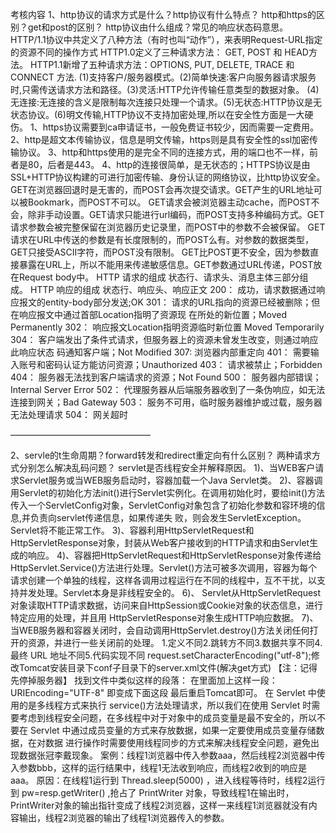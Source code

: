 考核内容
1、http协议的请求方式是什么？http协议有什么特点？
     http和https的区别？get和post的区别？
     http协议由什么组成？常见的响应状态码意思。
HTTP/1.1协议中共定义了八种方法（有时也叫“动作”），来表明Request-URL指定的资源不同的操作方式
HTTP1.0定义了三种请求方法： GET, POST 和 HEAD方法。
HTTP1.1新增了五种请求方法：OPTIONS, PUT, DELETE, TRACE 和 CONNECT 方法.
(1)支持客户/服务器模式。(2)简单快速:客户向服务器请求服务时,只需传送请求方法和路径。(3)灵活:HTTP允许传输任意类型的数据对象。
(4)无连接:无连接的含义是限制每次连接只处理一个请求。(5)无状态:HTTP协议是无状态协议。(6)明文传输,HTTP协议不支持加密处理,所以在安全性方面是一大硬伤。
1、https协议需要到ca申请证书，一般免费证书较少，因而需要一定费用。
2、http是超文本传输协议，信息是明文传输，https则是具有安全性的ssl加密传输协议。
3、http和https使用的是完全不同的连接方式，用的端口也不一样，前者是80，后者是443。
4、http的连接很简单，是无状态的；HTTPS协议是由SSL+HTTP协议构建的可进行加密传输、身份认证的网络协议，比http协议安全。
GET在浏览器回退时是无害的，而POST会再次提交请求。GET产生的URL地址可以被Bookmark，而POST不可以。
GET请求会被浏览器主动cache，而POST不会，除非手动设置。GET请求只能进行url编码，而POST支持多种编码方式。GET请求参数会被完整保留在浏览器历史记录里，而POST中的参数不会被保留。
GET请求在URL中传送的参数是有长度限制的，而POST么有。对参数的数据类型，GET只接受ASCII字符，而POST没有限制。
GET比POST更不安全，因为参数直接暴露在URL上，所以不能用来传递敏感信息。GET参数通过URL传递，POST放在Request body中。
HTTP 请求的组成
         状态行、请求头、消息主体三部分组成。
HTTP 响应的组成
         状态行、响应头、响应正文
200： 成功，请求数据通过响应报文的entity-body部分发送;OK
301： 请求的URL指向的资源已经被删除；但在响应报文中通过首部Location指明了资源现               在所处的新位置；Moved Permanently
302： 响应报文Location指明资源临时新位置 Moved Temporarily
304： 客户端发出了条件式请求，但服务器上的资源未曾发生改变，则通过响应此响应状态             码通知客户端；Not Modified
307:   浏览器内部重定向
401： 需要输入账号和密码认证方能访问资源；Unauthorized
403： 请求被禁止；Forbidden
404： 服务器无法找到客户端请求的资源；Not Found
500： 服务器内部错误；Internal Server Error
502： 代理服务器从后端服务器收到了一条伪响应，如无法连接到网关；Bad Gateway
503： 服务不可用，临时服务器维护或过载，服务器无法处理请求
504： 网关超时

————————————————

2、servle的t生命周期？forward转发和redirect重定向有什么区别？
     两种请求方式分别怎么解决乱码问题？
     servlet是否线程安全并解释原因。
1)、当WEB客户请求Servlet服务或当WEB服务启动时，容器加载一个Java Servlet类。
2)、容器调用Servlet的初始化方法init()进行Servlet实例化。在调用初始化时，要给init()方法传入一个ServletConfig对象，ServletConfig对象包含了初始化参数和容环境的信息,并负责向servlet传递信息，如果传递失 败，则会发生ServletException。Servlet将不能正常工作。
3)、容器利用HttpServletRequest和HttpServletResponse对象，封装从Web客户接收到的HTTP请求和由Servlet生成的响应。
4)、容器把HttpServletRequest和HttpServletResponse对象传递给HttpServlet.Service()方法进行处理。Servlet()方法可被多次调用，容器为每个请求创建一个单独的线程，这样各调用过程运行在不同的线程中，互不干扰，以支持并发处理。Servlet本身是非线程安全的。
6)、 Servlet从HttpServletRequest对象读取HTTP请求数据，访问来自HttpSession或Cookie对象的状态信息，进行特定应用的处理，并且用 HttpServletResponse对象生成HTTP响应数据。
7)、当WEB服务器和容器关闭时，会自动调用HttpServlet.destroy()方法关闭任何打开的资源，并进行一些关闭前的处理。 
1.定义不同2.跳转方不同3.数据共享不同4.最终 URL 地址不同5.代码实现不同
request.setCharacterEncoding("utf-8");修改Tomcat安装目录下conf子目录下的server.xml文件(解决get方式) 【注：记得先停掉服务器】
找到文件中类似这样的段落：
<Connector connectionTimeout="20000" port="8080" protocol="HTTP/1.1" redirectPort="8443"/>
在里面加上这样一段：URIEncoding="UTF-8" 即变成下面这段
<Connector connectionTimeout="20000" port="8080" protocol="HTTP/1.1" redirectPort="8443" URIEncoding="UTF-8" />最后重启Tomcat即可。
在 Servlet 中使用的是多线程方式来执行 service()方法处理请求，所以我们在使用 Servlet 时需要考虑到线程安全问题，在多线程中对于对象中的成员变量是最不安全的，所以不要在 Servlet 中通过成员变量的方式来存放数据，如果一定要使用成员变量存储数据，在对数据 进行操作时需要使用线程同步的方式来解决线程安全问题，避免出现数据张冠李戴现象。
案例：线程1浏览器中传入参数aaa，然后线程2浏览器中传入参数bbb，这样的运行结果中，线程1无法收到响应，而线程2收到的响应是aaa。
原因：在线程1运行到 Thread.sleep(5000) ，进入线程等待时，线程2运行到 pw=resp.getWriter() ,抢占了 PrintWriter 对象，导致线程1在输出时，PrintWriter对象的输出指针变成了线程2浏览器，这样一来线程1浏览器就没有内容输出，线程2浏览器的输出了线程1浏览器传入的参数。

